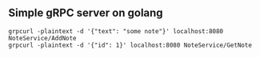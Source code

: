 ## Simple gRPC server on golang

```console
grpcurl -plaintext -d '{"text": "some note"}' localhost:8080 NoteService/AddNote
grpcurl -plaintext -d '{"id": 1}' localhost:8080 NoteService/GetNote
```
